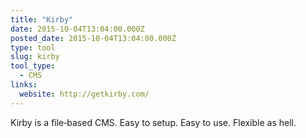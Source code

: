 ```yaml
---
title: "Kirby"
date: 2015-10-04T13:04:00.000Z
posted_date: 2015-10-04T13:04:00.000Z
type: tool
slug: kirby
tool_type:
  - CMS
links:
  website: http://getkirby.com/
---
```

Kirby is a file‑based CMS. Easy to setup. Easy to use. Flexible as hell.




